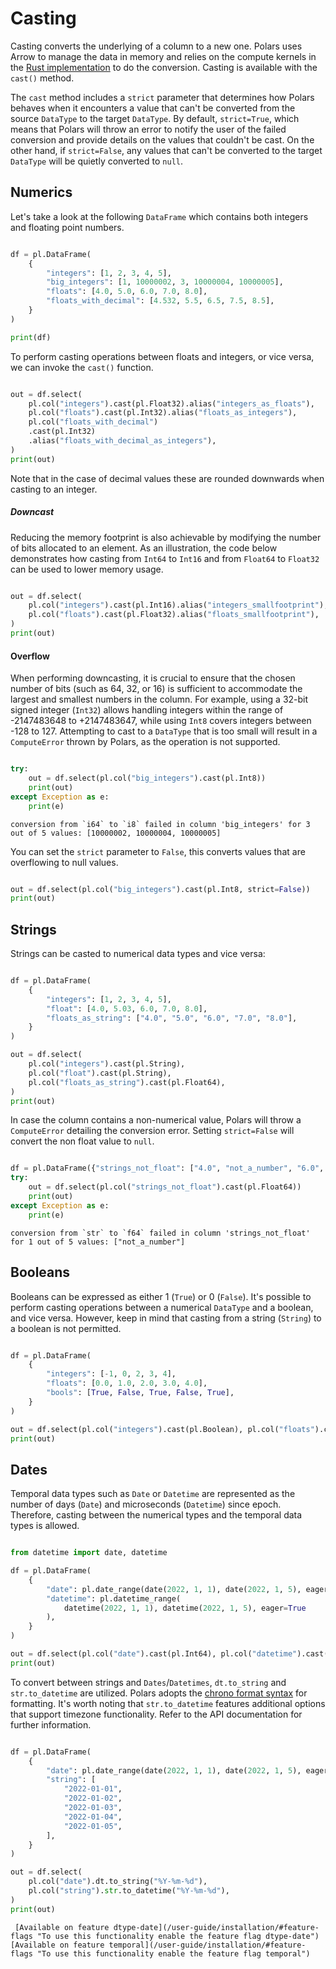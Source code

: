 # Casting


Casting converts the underlying  of a column to a new one. Polars uses Arrow to manage the data in memory and relies on the compute kernels in the [Rust implementation](https://github.com/jorgecarleitao/arrow2) to do the conversion. Casting is available with the `cast()` method.


The `cast` method includes a `strict` parameter that determines how Polars behaves when it encounters a value that can't be converted from the source `DataType` to the target `DataType`. By default, `strict=True`, which means that Polars will throw an error to notify the user of the failed conversion and provide details on the values that couldn't be cast. On the other hand, if `strict=False`, any values that can't be converted to the target `DataType` will be quietly converted to `null`.


## Numerics


Let's take a look at the following `DataFrame` which contains both integers and floating point numbers.





 

```python

df = pl.DataFrame(
    {
        "integers": [1, 2, 3, 4, 5],
        "big_integers": [1, 10000002, 3, 10000004, 10000005],
        "floats": [4.0, 5.0, 6.0, 7.0, 8.0],
        "floats_with_decimal": [4.532, 5.5, 6.5, 7.5, 8.5],
    }
)

print(df)

```





 











To perform casting operations between floats and integers, or vice versa, we can invoke the `cast()` function.





 

```python

out = df.select(
    pl.col("integers").cast(pl.Float32).alias("integers_as_floats"),
    pl.col("floats").cast(pl.Int32).alias("floats_as_integers"),
    pl.col("floats_with_decimal")
    .cast(pl.Int32)
    .alias("floats_with_decimal_as_integers"),
)
print(out)

```





 











Note that in the case of decimal values these are rounded downwards when casting to an integer.


##### Downcast


Reducing the memory footprint is also achievable by modifying the number of bits allocated to an element. As an illustration, the code below demonstrates how casting from `Int64` to `Int16` and from `Float64` to `Float32` can be used to lower memory usage.





 

```python

out = df.select(
    pl.col("integers").cast(pl.Int16).alias("integers_smallfootprint"),
    pl.col("floats").cast(pl.Float32).alias("floats_smallfootprint"),
)
print(out)

```





 











#### Overflow


When performing downcasting, it is crucial to ensure that the chosen number of bits (such as 64, 32, or 16) is sufficient to accommodate the largest and smallest numbers in the column. For example, using a 32-bit signed integer (`Int32`) allows handling integers within the range of -2147483648 to +2147483647, while using `Int8` covers integers between -128 to 127. Attempting to cast to a `DataType` that is too small will result in a `ComputeError` thrown by Polars, as the operation is not supported.





 

```python

try:
    out = df.select(pl.col("big_integers").cast(pl.Int8))
    print(out)
except Exception as e:
    print(e)

```





 









```
conversion from `i64` to `i8` failed in column 'big_integers' for 3 out of 5 values: [10000002, 10000004, 10000005]

```

You can set the `strict` parameter to `False`, this converts values that are overflowing to null values.





 

```python

out = df.select(pl.col("big_integers").cast(pl.Int8, strict=False))
print(out)

```





 











## Strings


Strings can be casted to numerical data types and vice versa:





 

```python

df = pl.DataFrame(
    {
        "integers": [1, 2, 3, 4, 5],
        "float": [4.0, 5.03, 6.0, 7.0, 8.0],
        "floats_as_string": ["4.0", "5.0", "6.0", "7.0", "8.0"],
    }
)

out = df.select(
    pl.col("integers").cast(pl.String),
    pl.col("float").cast(pl.String),
    pl.col("floats_as_string").cast(pl.Float64),
)
print(out)

```





 











In case the column contains a non-numerical value, Polars will throw a `ComputeError` detailing the conversion error. Setting `strict=False` will convert the non float value to `null`.





 

```python

df = pl.DataFrame({"strings_not_float": ["4.0", "not_a_number", "6.0", "7.0", "8.0"]})
try:
    out = df.select(pl.col("strings_not_float").cast(pl.Float64))
    print(out)
except Exception as e:
    print(e)

```





 









```
conversion from `str` to `f64` failed in column 'strings_not_float' for 1 out of 5 values: ["not_a_number"]

```

## Booleans


Booleans can be expressed as either 1 (`True`) or 0 (`False`). It's possible to perform casting operations between a numerical `DataType` and a boolean, and vice versa. However, keep in mind that casting from a string (`String`) to a boolean is not permitted.





 

```python

df = pl.DataFrame(
    {
        "integers": [-1, 0, 2, 3, 4],
        "floats": [0.0, 1.0, 2.0, 3.0, 4.0],
        "bools": [True, False, True, False, True],
    }
)

out = df.select(pl.col("integers").cast(pl.Boolean), pl.col("floats").cast(pl.Boolean))
print(out)

```





 











## Dates


Temporal data types such as `Date` or `Datetime` are represented as the number of days (`Date`) and microseconds (`Datetime`) since epoch. Therefore, casting between the numerical types and the temporal data types is allowed.





 

```python

from datetime import date, datetime

df = pl.DataFrame(
    {
        "date": pl.date_range(date(2022, 1, 1), date(2022, 1, 5), eager=True),
        "datetime": pl.datetime_range(
            datetime(2022, 1, 1), datetime(2022, 1, 5), eager=True
        ),
    }
)

out = df.select(pl.col("date").cast(pl.Int64), pl.col("datetime").cast(pl.Int64))
print(out)

```





 











To convert between strings and `Dates`/`Datetimes`, `dt.to_string` and `str.to_datetime` are utilized. Polars adopts the [chrono format syntax](https://docs.rs/chrono/latest/chrono/format/strftime/index.html) for formatting. It's worth noting that `str.to_datetime` features additional options that support timezone functionality. Refer to the API documentation for further information.





   

```python

df = pl.DataFrame(
    {
        "date": pl.date_range(date(2022, 1, 1), date(2022, 1, 5), eager=True),
        "string": [
            "2022-01-01",
            "2022-01-02",
            "2022-01-03",
            "2022-01-04",
            "2022-01-05",
        ],
    }
)

out = df.select(
    pl.col("date").dt.to_string("%Y-%m-%d"),
    pl.col("string").str.to_datetime("%Y-%m-%d"),
)
print(out)

```





     [Available on feature dtype-date](/user-guide/installation/#feature-flags "To use this functionality enable the feature flag dtype-date")  [Available on feature temporal](/user-guide/installation/#feature-flags "To use this functionality enable the feature flag temporal")









